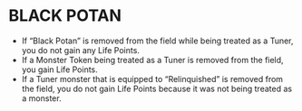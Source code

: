 # BLACK POTAN

*   If “Black Potan” is removed from the field while being treated as a Tuner, you do not gain any Life Points.
*   If a Monster Token being treated as a Tuner is removed from the field, you gain Life Points.
*   If a Tuner monster that is equipped to “Relinquished” is removed from the field, you do not gain Life Points because it was not being treated as a monster.
